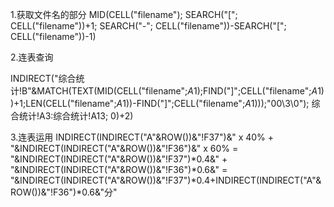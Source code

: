1.获取文件名的部分
MID(CELL("filename"); SEARCH("["; CELL("filename"))+1; SEARCH("-"; CELL("filename"))-SEARCH("["; CELL("filename"))-1)

2.连表查询

INDIRECT("综合统计!B"&MATCH(TEXT(MID(CELL("filename";$A$1);FIND("]";CELL("filename";$A$1))+1;LEN(CELL("filename";$A$1))-FIND("]";CELL("filename";$A$1)));"00\3\0"); 综合统计!A3:综合统计!A13; 0)+2)

3.连表运用
INDIRECT(INDIRECT("A"&ROW())&"!F37")&" x 40% + "&INDIRECT(INDIRECT("A"&ROW())&"!F36")&" x 60% = "&INDIRECT(INDIRECT("A"&ROW())&"!F37")*0.4&" + "&INDIRECT(INDIRECT("A"&ROW())&"!F36")*0.6&" = "&INDIRECT(INDIRECT("A"&ROW())&"!F37")*0.4+INDIRECT(INDIRECT("A"&ROW())&"!F36")*0.6&"分"

